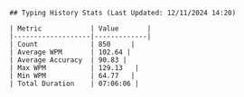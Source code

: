 
    ## Typing History Stats (Last Updated: 12/11/2024 14:20)

    | Metric            | Value       |
    |-------------------|-------------|
    | Count             | 850     |
    | Average WPM       | 102.64 |
    | Average Accuracy  | 90.83 |
    | Max WPM           | 129.13   |
    | Min WPM           | 64.77   |
    | Total Duration    | 07:06:06 |
    